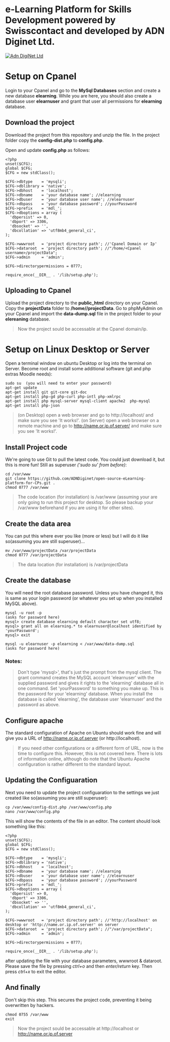 # e-Learning Platform for Skills Development powered by Swisscontact and developed by ADN Diginet Ltd.
[![Adn DigiNet Ltd](https://adndiginet.com/wp-content/uploads/2021/12/Group-1799-1.svg)](https://adndiginet.com)

# Setup on Cpanel
Login to your Cpanel and go to the **MySql Databases** section and create a new database **elearning**.
While you are here, you should also create a database user **elearnuser** and grant that user all permissions for **elearning** database.

## Download the project
Download the project from this repository and unzip the file.
In the project folder copy the **config-dist.php** to **config.php**.

Open and update **config.php** as follows:
```
<?php
unset($CFG);
global $CFG;
$CFG = new stdClass();

$CFG->dbtype    = 'mysqli';
$CFG->dblibrary = 'native';
$CFG->dbhost    = 'localhost';
$CFG->dbname    = 'your database name'; //elearning
$CFG->dbuser    = 'your database user name'; //elearnuser
$CFG->dbpass    = 'your database password'; //yourPassword
$CFG->prefix    = 'mdl_';
$CFG->dboptions = array (
  'dbpersist' => 0,
  'dbport' => 3306,
  'dbsocket' => '',
  'dbcollation' => 'utf8mb4_general_ci',
);

$CFG->wwwroot   = 'project directory path'; //'Cpanel Domain or Ip'
$CFG->dataroot  = 'project directory path'; //"/home/<Cpanel username>/projectData";
$CFG->admin     = 'admin';

$CFG->directorypermissions = 0777;

require_once(__DIR__ . '/lib/setup.php');
```

## Uploading to Cpanel
Upload the project directory to the **public_html** directory on your Cpanel.
Copy the **projectData** folder to **/home/<Cpanel username>/projectData**.
Go to phpMyAdmin on your Cpanel and import the **data-dump.sql** file in the project folder to your **elereaning** database.

> Now the project sould be accessable at the Cpanel domain/ip.


# Setup on Linux Desktop or Server
Open a terminal window on ubuntu Desktop or log into the terminal on Server. 
Become root and install some additional software (git and php extras Moodle needs):
```
sudo su  (you will need to enter your password)
apt-get update
apt-get install git git-core git-doc
apt-get install php-gd php-curl php-intl php-xmlrpc
apt-get install php mysql-server mysql-client apache2  php-mysql
apt-get install php-json
```
> (on Desktop) open a web browser and go to http://localhost/ and make sure you see 'It works!'.
> (on Server) open a web browser on a remote machine and go to http://name.or.ip.of.server/ and make sure you see 'It works!'.

## Install Project code
We're going to use Git to pull the latest code. You could just download it, but this is more fun! Still as superuser *('sudo su' from before)*:

```
cd /var/www
git clone https://github.com/ADNDiginet/open-source-eLearning-platform-for-CPs.git .
chmod 0777 /var/www
```

>The code location (for installation) is /var/www (assuming your are only going to run this project for desktop. So please backup your /var/www beforehand if you are using it for other sites).

## Create the data area
You can put this where ever you like (more or less) but I will do it like so(assuming you are still superuser)...

```
mv /var/www/projectData /var/projectData
chmod 0777 /var/projectData
```

>The data location (for installation) is /var/projectData

## Create the database
You will need the root database password. Unless you have changed it, this is same as your login password (or whatever you set up when you installed MySQL above).

```
mysql -u root -p
(asks for password here)
mysql> create database elearning default character set utf8;
mysql> grant all on elearning.* to elearnuser@localhost identified by 'yourPassword';
mysql> exit

mysql -u elearnuser -p elearning < /var/www/data-dump.sql
(asks for password here)
```
### Notes:
> Don't type 'mysql>', that's just the prompt from the mysql client.
> The grant command creates the MySQL account 'elearnuser' with the supplied password and gives it rights to the 'elearning' database all in one command.
> Set 'yourPassword' to something you make up. This is the password for your 'elearning' database.
> When you install the database is called 'elearning', the database user 'elearnuser' and the password as above.

## Configure apache
The standard configuration of Apache on Ubuntu should work fine and will give you a URL of http://name.or.ip.of.server (or http://localhost).

> If you need other configurations or a different form of URL, now is the time to configure this. However, this is not covered here. There is lots of information online, although do note that the Ubuntu Apache configuration is rather different to the standard layout.

## Updating the Configuaration
Next you need to update the project configuaration to the settings we just created like so(assuming you are still superuser):

```
cp /var/www/config-dist.php /var/www/config.php
nano /var/www/config.php
```
This will show the contents of the file in an editor. The content should look something like this:
```
<?php
unset($CFG);
global $CFG;
$CFG = new stdClass();

$CFG->dbtype    = 'mysqli';
$CFG->dblibrary = 'native';
$CFG->dbhost    = 'localhost';
$CFG->dbname    = 'your database name'; //elearning
$CFG->dbuser    = 'your database user name'; //elearnuser
$CFG->dbpass    = 'your database password'; //yourPassword
$CFG->prefix    = 'mdl_';
$CFG->dboptions = array (
  'dbpersist' => 0,
  'dbport' => 3306,
  'dbsocket' => '',
  'dbcollation' => 'utf8mb4_general_ci',
);

$CFG->wwwroot   = 'project directory path'; //'http://localhost' on desktop or 'http://name.or.ip.of.server' on server
$CFG->dataroot  = 'project directory path'; //"/var/projectData";
$CFG->admin     = 'admin';

$CFG->directorypermissions = 0777;

require_once(__DIR__ . '/lib/setup.php');
```
after updating the file with your database parameters, wwwroot & dataroot. Please save the file by pressing *ctrl+o* and then *enter/return* key.
Then press *ctrl+x* to exit the editor.

## And finally
Don't skip this step. This secures the project code, preventing it being overwritten by hackers.
```
chmod 0755 /var/www
exit
```

> Now the project sould be accessable at http://localhost or http://name.or.ip.of.server